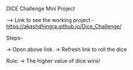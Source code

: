 DICE Challenge Mini Project

--> Link to see the working project - https://akashdhingra.github.io/Dice_Challenge/

Steps-

-> Open above link.
-> Refresh link to roll the dice

Rule:
-> The higher value of dice wins!

